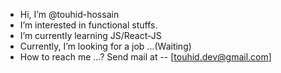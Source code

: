 - Hi, I’m @touhid-hossain
- I’m interested in functional stuffs. 
- I’m currently learning JS/React-JS
- Currently, I’m looking for a job ...(Waiting)
- How to reach me ...? 
     Send mail at -- [touhid.dev@gmail.com]
      
<!---
touhid-hossain/touhid-hossain is a ✨ special ✨ repository because its `README.md` (this file) appears on your GitHub profile.
You can click the Preview link to take a look at your changes.
--->
